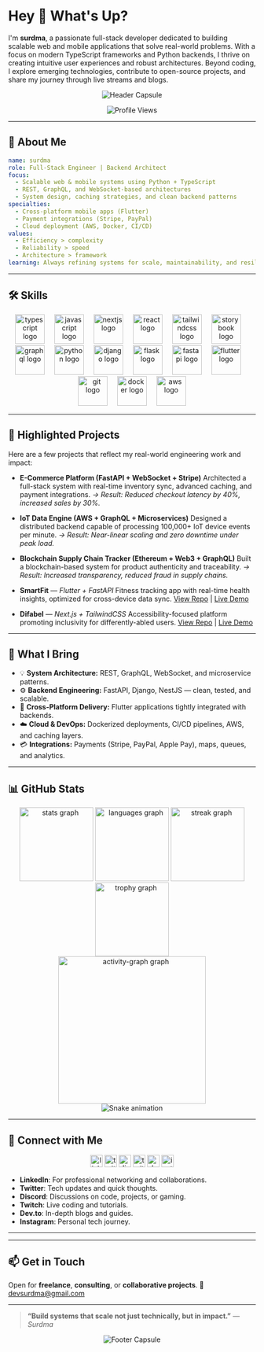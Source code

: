 # Hey 👋 What's Up?

I'm **surdma**, a passionate full-stack developer dedicated to building scalable web and mobile applications that solve real-world problems. With a focus on modern TypeScript frameworks and Python backends, I thrive on creating intuitive user experiences and robust architectures. Beyond coding, I explore emerging technologies, contribute to open-source projects, and share my journey through live streams and blogs.

<p align="center">
  <img src="https://capsule-render.vercel.app/api?type=waving&color=gradient&height=200&section=header&text=Welcome%20to%20My%20GitHub!&fontSize=40&animation=fadeIn" alt="Header Capsule" />
</p>

<p align="center">
  <img src="https://komarev.com/ghpvc/?username=surdma&style=flat-square&color=blue" alt="Profile Views" />
</p>

---

## 🚀 About Me

```yaml
name: surdma
role: Full-Stack Engineer | Backend Architect
focus:
  - Scalable web & mobile systems using Python + TypeScript
  - REST, GraphQL, and WebSocket-based architectures
  - System design, caching strategies, and clean backend patterns
specialties:
  - Cross-platform mobile apps (Flutter)
  - Payment integrations (Stripe, PayPal)
  - Cloud deployment (AWS, Docker, CI/CD)
values:
  - Efficiency > complexity
  - Reliability > speed
  - Architecture > framework
learning: Always refining systems for scale, maintainability, and resilience
```

---

## 🛠️ Skills

<div align="center">
  <img src="https://skillicons.dev/icons?i=ts" height="60" alt="typescript logo"  />
  <img width="12" />
  <img src="https://skillicons.dev/icons?i=js" height="60" alt="javascript logo"  />
  <img width="12" />
  <img src="https://skillicons.dev/icons?i=nextjs" height="60" alt="nextjs logo"  />
  <img width="12" />
  <img src="https://skillicons.dev/icons?i=react" height="60" alt="react logo"  />
  <img width="12" />
  <img src="https://skillicons.dev/icons?i=tailwind" height="60" alt="tailwindcss logo"  />
  <img width="12" />
  <img src="https://cdn.jsdelivr.net/gh/devicons/devicon/icons/storybook/storybook-original.svg" height="60" alt="storybook logo"  />
  <img width="12" />
  <img src="https://skillicons.dev/icons?i=graphql" height="60" alt="graphql logo"  />
  <img width="12" />
  <img src="https://skillicons.dev/icons?i=py" height="60" alt="python logo"  />
  <img width="12" />
  <img src="https://cdn.jsdelivr.net/gh/devicons/devicon/icons/django/django-plain.svg" height="60" alt="django logo"  />
  <img width="12" />
  <img src="https://cdn.jsdelivr.net/gh/devicons/devicon/icons/flask/flask-original.svg" height="60" alt="flask logo"  />
  <img width="12" />
  <img src="https://cdn.jsdelivr.net/gh/devicons/devicon/icons/fastapi/fastapi-original.svg" height="60" alt="fastapi logo"  />
  <img width="12" />
  <img src="https://cdn.jsdelivr.net/gh/devicons/devicon/icons/flutter/flutter-original.svg" height="60" alt="flutter logo"  />
  <img width="12" />
  <img src="https://skillicons.dev/icons?i=git" height="60" alt="git logo"  />
  <img width="12" />
  <img src="https://skillicons.dev/icons?i=docker" height="60" alt="docker logo"  />
  <img width="12" />
  <img src="https://skillicons.dev/icons?i=aws" height="60" alt="aws logo"  />
</div>

---


## 🌟 Highlighted Projects

Here are a few projects that reflect my real-world engineering work and impact:

* **E-Commerce Platform (FastAPI + WebSocket + Stripe)**
  Architected a full-stack system with real-time inventory sync, advanced caching, and payment integrations.
  *→ Result: Reduced checkout latency by 40%, increased sales by 30%.*

* **IoT Data Engine (AWS + GraphQL + Microservices)**
  Designed a distributed backend capable of processing 100,000+ IoT device events per minute.
  *→ Result: Near-linear scaling and zero downtime under peak load.*

* **Blockchain Supply Chain Tracker (Ethereum + Web3 + GraphQL)**
  Built a blockchain-based system for product authenticity and traceability.
  *→ Result: Increased transparency, reduced fraud in supply chains.*

* **SmartFit** — *Flutter + FastAPI*
  Fitness tracking app with real-time health insights, optimized for cross-device data sync.
  [View Repo](https://github.com/surdma/smartfit) | [Live Demo](https://smartfit-nine.vercel.app/)

* **Difabel** — *Next.js + TailwindCSS*
  Accessibility-focused platform promoting inclusivity for differently-abled users.
  [View Repo](https://github.com/surdma/Difabel) | [Live Demo](https://difabel.vercel.app/)

---

## 🧠 What I Bring

* 💡 **System Architecture:** REST, GraphQL, WebSocket, and microservice patterns.
* ⚙️ **Backend Engineering:** FastAPI, Django, NestJS — clean, tested, and scalable.
* 📱 **Cross-Platform Delivery:** Flutter applications tightly integrated with backends.
* ☁️ **Cloud & DevOps:** Dockerized deployments, CI/CD pipelines, AWS, and caching layers.
* 💳 **Integrations:** Payments (Stripe, PayPal, Apple Pay), maps, queues, and analytics.

---

## 📊 GitHub Stats

<div align="center">
  <img src="https://github-readme-stats.vercel.app/api?username=surdma&hide_title=false&hide_rank=false&show_icons=true&include_all_commits=true&count_private=true&disable_animations=false&theme=dracula&locale=en&hide_border=false&order=1" height="150" alt="stats graph"  />
  <img src="https://github-readme-stats.vercel.app/api/top-langs?username=surdma&locale=en&hide_title=false&layout=compact&card_width=320&langs_count=6&theme=dracula&hide_border=false&order=2" height="150" alt="languages graph"  />
  <img src="https://streak-stats.demolab.com?user=surdma&locale=en&mode=daily&theme=dracula&hide_border=false&border_radius=5&order=3" height="150" alt="streak graph"  />
  <img src="https://github-profile-trophy.vercel.app?username=surdma&theme=dracula&column=-1&row=1&margin-w=8&margin-h=8&no-bg=false&no-frame=false&order=4" height="150" alt="trophy graph"  />
</div>

<div align="center">
  <img src="https://github-readme-activity-graph.vercel.app/graph?username=surdma&radius=16&theme=dracula&area=true&order=5" height="300" alt="activity-graph graph"  />
</div>

<div align="center">
  <img src="https://github.com/surdma/surdma/blob/output/github-contribution-grid-snake.svg" alt="Snake animation" />
</div>

---

## 📱 Connect with Me

<div align="center">
  <a href="https://linkedin.com/in/surdma"><img src="https://img.shields.io/static/v1?message=LinkedIn&logo=linkedin&label=&color=0077B5&logoColor=white&labelColor=&style=for-the-badge" height="25" alt="linkedin logo"  /></a>
  <a href="https://x.com/surdma"><img src="https://img.shields.io/static/v1?message=Twitter&logo=twitter&label=&color=1DA1F2&logoColor=white&labelColor=&style=for-the-badge" height="25" alt="twitter logo"  /></a>
  <a href="https://discord.com/users/surdma"><img src="https://img.shields.io/static/v1?message=Discord&logo=discord&label=&color=7289DA&logoColor=white&labelColor=&style=for-the-badge" height="25" alt="discord logo"  /></a>
  <a href="https://twitch.tv/surdma"><img src="https://img.shields.io/static/v1?message=Twitch&logo=twitch&label=&color=9146FF&logoColor=white&labelColor=&style=for-the-badge" height="25" alt="twitch logo"  /></a>
  <a href="https://dev.to/surdma"><img src="https://img.shields.io/static/v1?message=dev.to&logo=dev.to&label=&color=0A0A0A&logoColor=white&labelColor=&style=for-the-badge" height="25" alt="devto logo"  /></a>
  <a href="https://instagram.com/surdmaa"><img src="https://img.shields.io/static/v1?message=Instagram&logo=instagram&label=&color=E4405F&logoColor=white&labelColor=&style=for-the-badge" height="25" alt="instagram logo"  /></a>
</div>

- **LinkedIn**: For professional networking and collaborations.
- **Twitter**: Tech updates and quick thoughts.
- **Discord**: Discussions on code, projects, or gaming.
- **Twitch**: Live coding and tutorials.
- **Dev.to**: In-depth blogs and guides.
- **Instagram**: Personal tech journey.

---


---

## 📫 Get in Touch

Open for **freelance**, **consulting**, or **collaborative projects**.
📧 [devsurdma@gmail.com](mailto:devsurdma@gmail.com)



---

> **“Build systems that scale not just technically, but in impact.”**
> — *Surdma*



<p align="center">
  <img src="https://capsule-render.vercel.app/api?type=waving&color=gradient&height=100&section=footer" alt="Footer Capsule" />
</p>
